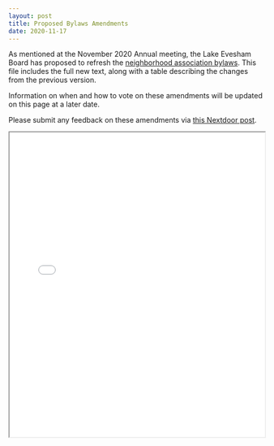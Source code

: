 ```yaml
---
layout: post
title: Proposed Bylaws Amendments
date: 2020-11-17
---
```


As mentioned at the November 2020 Annual meeting, the Lake Evesham Board has proposed to refresh the
[neighborhood association bylaws](/assets/bylaws/leca_bylaws_2020_proposal.pdf). This file includes the full new text, along with a table describing the changes from the previous version.

Information on when and how to vote on these amendments will be updated on this page at a later date.

Please submit any feedback on these amendments via [this Nextdoor post](https://nextdoor.com/p/Z8pyB85WCY_n?view=detail).

<iframe src="/assets/bylaws/leca_bylaws_2020_proposal.pdf" width="100%" height="600px"></iframe>
